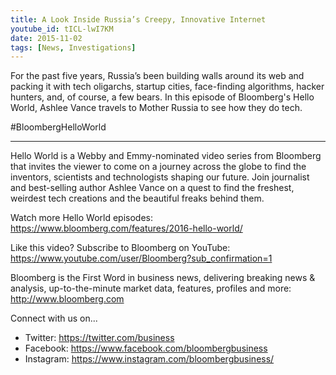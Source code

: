 ```yaml
---
title: A Look Inside Russia’s Creepy, Innovative Internet
youtube_id: tICL-lwI7KM
date: 2015-11-02
tags: [News, Investigations]
---
```


For the past five years, Russia’s been building walls around its web and packing it with tech oligarchs, startup cities, face-finding algorithms, hacker hunters, and, of course, a few bears. In this episode of Bloomberg's Hello World, Ashlee Vance travels to Mother Russia to see how they do tech. 

#BloombergHelloWorld

----------
Hello World is a Webby and Emmy-nominated video series from Bloomberg that invites the viewer to come on a journey across the globe to find the inventors, scientists and technologists shaping our future. Join journalist and best-selling author Ashlee Vance on a quest to find the freshest, weirdest tech creations and the beautiful freaks behind them.

Watch more Hello World episodes: <https://www.bloomberg.com/features/2016-hello-world/>

Like this video? Subscribe to Bloomberg on YouTube: <https://www.youtube.com/user/Bloomberg?sub_confirmation=1>

Bloomberg is the First Word in business news, delivering breaking news & analysis, up-to-the-minute market data, features, profiles and more: http://www.bloomberg.com

Connect with us on...

- Twitter: <https://twitter.com/business>
- Facebook: <https://www.facebook.com/bloombergbusiness>
- Instagram: <https://www.instagram.com/bloombergbusiness/>

